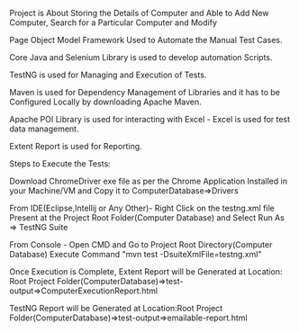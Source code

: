 Project is About Storing the Details of Computer and Able to Add New Computer, Search for a Particular Computer and Modify

Page Object Model Framework Used to Automate the Manual Test Cases.

Core Java and Selenium Library is used to develop automation Scripts.

TestNG is used for Managing and Execution of Tests.

Maven is used for Dependency Management of Libraries and it has to be Configured Locally by downloading Apache Maven.

Apache POI Library is used for interacting with Excel - Excel is used for test data management.

Extent Report is used for Reporting.

Steps to Execute the Tests:

Download ChromeDriver exe file as per the Chrome Application Installed in your Machine/VM and Copy it to ComputerDatabase=>Drivers

From IDE(Eclipse,Intellij or Any Other)- Right Click on the testng.xml file Present at the Project Root Folder(Computer Database) and Select Run As => TestNG Suite

From Console - 
Open CMD and Go to Project Root Directory(Computer Database)
Execute Command "mvn test -DsuiteXmlFile=testng.xml"
 
Once Execution is Complete, 
Extent Report will be Generated at Location: Root Project Folder(ComputerDatabase)=>test-output=>ComputerExecutionReport.html

TestNG Report will be Generated at Location:Root Project Folder(ComputerDatabase)=>test-output=>emailable-report.html
